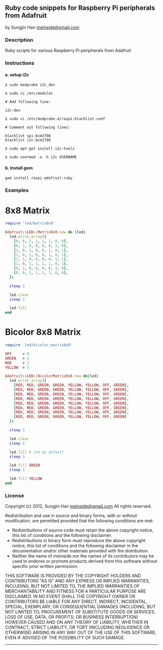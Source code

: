 ## Ruby code snippets for Raspberry Pi peripherals from Adafruit ##
by Sungjin Han <meinside@gmail.com>

### Description ###

Ruby scripts for various Raspberry Pi peripherals from Adafruit

### Instructions ###

#### a. setup i2c ####

``$ sudo modprobe i2c_dev``

``$ sudo vi /etc/modules``

```
# Add following line:

i2c-dev
```

``$ sudo vi /etc/modprobe.d/raspi-blacklist.conf ``

```
# Comment out following lines:

blacklist spi-bcm2708
blacklist i2c-bcm2708
```

``$ sudo apt-get install i2c-tools``

``$ sudo usermod -a -G i2c USERNAME``


#### b. Install gem

`gem install raspi-adafruit-ruby`

### Examples

# 8x8 Matrix

```ruby
require 'led/matrix8x8'

Adafruit::LED::Matrix8x8.new do |led|
  led.write_array([
    [0, 0, 1, 1, 1, 1, 0, 0],
    [0, 1, 0, 0, 0, 0, 1, 0],
    [1, 0, 1, 0, 0, 1, 0, 1],
    [1, 0, 1, 0, 0, 1, 0, 1],
    [1, 1, 0, 0, 0, 0, 1, 1],
    [1, 0, 1, 1, 1, 1, 0, 1],
    [0, 1, 0, 0, 0, 0, 1, 0],
    [0, 0, 1, 1, 1, 1, 0, 0],
  ])

  sleep 3

  led.clear
  sleep 3

  led.fill
end
```

# Bicolor 8x8 Matrix

```ruby
require 'led/bicolor_matrix8x8'

OFF     = 0
GREEN   = 1
RED     = 2
YELLOW  = 3

Adafruit::LED::BicolorMatrix8x8.new do|led|
  led.write_array([
    [RED, RED, GREEN, GREEN, YELLOW, YELLOW, OFF, GREEN],
    [RED, RED, GREEN, GREEN, YELLOW, YELLOW, OFF, GREEN],
    [RED, RED, GREEN, GREEN, YELLOW, YELLOW, OFF, GREEN],
    [RED, RED, GREEN, GREEN, YELLOW, YELLOW, OFF, GREEN],
    [RED, RED, GREEN, GREEN, YELLOW, YELLOW, OFF, GREEN],
    [RED, RED, GREEN, GREEN, YELLOW, YELLOW, OFF, GREEN],
    [RED, RED, GREEN, GREEN, YELLOW, YELLOW, OFF, GREEN],
    [RED, RED, GREEN, GREEN, YELLOW, YELLOW, OFF, GREEN]
  ])

  sleep 3

  led.clear
  sleep 3

  led.fill # red by default
  sleep 3

  led.fill GREEN
  sleep 3

  led.fill YELLOW
end
```

### License ###

Copyright (c) 2012, Sungjin Han <meinside@gmail.com>
All rights reserved.

 Redistribution and use in source and binary forms, with or without
 modification, are permitted provided that the following conditions are met:

 * Redistributions of source code must retain the above copyright notice,
   this list of conditions and the following disclaimer.
 * Redistributions in binary form must reproduce the above copyright
   notice, this list of conditions and the following disclaimer in the
   documentation and/or other materials provided with the distribution.
 * Neither the name of meinside nor the names of its contributors may be
   used to endorse or promote products derived from this software without
   specific prior written permission.

 THIS SOFTWARE IS PROVIDED BY THE COPYRIGHT HOLDERS AND CONTRIBUTORS "AS IS"
 AND ANY EXPRESS OR IMPLIED WARRANTIES, INCLUDING, BUT NOT LIMITED TO, THE
 IMPLIED WARRANTIES OF MERCHANTABILITY AND FITNESS FOR A PARTICULAR PURPOSE
 ARE DISCLAIMED. IN NO EVENT SHALL THE COPYRIGHT OWNER OR CONTRIBUTORS BE
 LIABLE FOR ANY DIRECT, INDIRECT, INCIDENTAL, SPECIAL, EXEMPLARY, OR
 CONSEQUENTIAL DAMAGES (INCLUDING, BUT NOT LIMITED TO, PROCUREMENT OF
 SUBSTITUTE GOODS OR SERVICES; LOSS OF USE, DATA, OR PROFITS; OR BUSINESS
 INTERRUPTION) HOWEVER CAUSED AND ON ANY THEORY OF LIABILITY, WHETHER IN
 CONTRACT, STRICT LIABILITY, OR TORT (INCLUDING NEGLIGENCE OR OTHERWISE)
 ARISING IN ANY WAY OUT OF THE USE OF THIS SOFTWARE, EVEN IF ADVISED OF THE
 POSSIBILITY OF SUCH DAMAGE.

* * *

